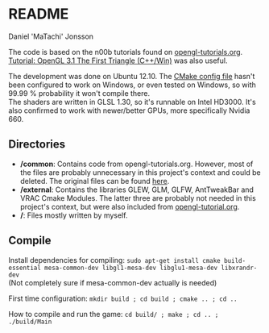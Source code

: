 README
======

Daniel 'MaTachi' Jonsson

The code is based on the n00b tutorials found on
[opengl-tutorials.org](http://www.opengl-tutorial.org/). [Tutorial: OpenGL 3.1
The First Triangle
(C++/Win)](http://www.opengl.org/wiki/Tutorial:_OpenGL_3.1_The_First_Triangle_%28C%2B%2B/Win%29)
was also useful.

The development was done on Ubuntu 12.10. The [CMake config
file](CMakeLists.txt) hasn't been configured to work on Windows, or even tested
on Windows, so with 99.99 % probability it won't compile there.  
The shaders are written in GLSL 1.30, so it's runnable on Intel HD3000. It's
also confirmed to work with newer/better GPUs, more specifically Nvidia 660.

## Directories

* **/common**: Contains code from opengl-tutorials.org. However, most of the
  files are probably unnecessary in this project's context and could be
deleted. The original files can be found
[here](http://code.google.com/p/opengl-tutorial-org/source/browse/#hg%2Fcommon).
* **/external**: Contains the libraries GLEW, GLM, GLFW, AntTweakBar and VRAC
  Cmake Modules. The latter three are probably not needed in this project's
context, but were also included from
[opengl-tutorial.org](http://code.google.com/p/opengl-tutorial-org/source/browse/external).
* **/**: Files mostly written by myself.

## Compile

Install dependencies for compiling: `sudo apt-get install cmake build-essential
mesa-common-dev libgl1-mesa-dev libglu1-mesa-dev libxrandr-dev`  
(Not completely sure if mesa-common-dev actually is needed)

First time configuration: `mkdir build ; cd build ; cmake .. ; cd ..`

How to compile and run the game: `cd build/ ; make ; cd .. ; ./build/Main`
